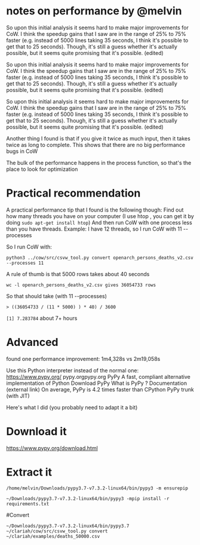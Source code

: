 # notes on performance by @melvin

So upon this initial analysis it seems hard to make major improvements for CoW. I think the speedup gains that I saw are in the range of 25% to 75% faster (e.g. instead of 5000 lines taking 35 seconds, I think it's possible to get that to 25 seconds). Though, it's still a guess whether it's actually possible, but it seems quite promising that it's possible. (edited) 

So upon this initial analysis it seems hard to make major improvements for CoW. I think the speedup gains that I saw are in the range of 25% to 75% faster (e.g. instead of 5000 lines taking 35 seconds, I think it's possible to get that to 25 seconds). Though, it's still a guess whether it's actually possible, but it seems quite promising that it's possible. (edited) 

So upon this initial analysis it seems hard to make major improvements for CoW. I think the speedup gains that I saw are in the range of 25% to 75% faster (e.g. instead of 5000 lines taking 35 seconds, I think it's possible to get that to 25 seconds). Though, it's still a guess whether it's actually possible, but it seems quite promising that it's possible. (edited) 

Another thing I found is that if you give it twice as much input, then it takes twice as long to complete. This shows that there are no big performance bugs in CoW

The bulk of the performance happens in the process function, so that's the place to look for optimization

# Practical recommendation
A practical performance tip that I found is the following though:
Find out how many threads you have on your computer (I use htop , you can get it by doing `sudo apt-get install htop`)
And then run CoW with one process less than you have threads. Example: I have 12 threads, so I run CoW with 11 --processes

So I run CoW with: 

`python3 ../cow/src/csvw_tool.py convert openarch_persons_deaths_v2.csv --processes 11`

A rule of thumb is that 5000 rows takes about 40 seconds

`wc -l openarch_persons_deaths_v2.csv gives 36054733 rows`

So that should take (with 11 --processes)

`> ((36054733 / (11 * 5000) ) * 40) / 3600`

`[1] 7.283784`
about 7+ hours

# Advanced
found one performance improvement:
1m4,328s vs 2m19,058s

Use this Python interpreter instead of the normal one: https://www.pypy.org/
pypy.orgpypy.org
PyPy
A fast, compliant alternative implementation of Python Download PyPy What is PyPy ? Documentation (external link) On average, PyPy is 4.2 times faster than CPython PyPy trunk (with JIT)

Here's what I did (you probably need to adapt it a bit)
# Download it 
https://www.pypy.org/download.html
# Extract it
`/home/melvin/Downloads/pypy3.7-v7.3.2-linux64/bin/pypy3 -m ensurepip`

`~/Downloads/pypy3.7-v7.3.2-linux64/bin/pypy3 -mpip install -r requirements.txt`

#Convert 

`~/Downloads/pypy3.7-v7.3.2-linux64/bin/pypy3.7 ~/clariah/cow/src/csvw_tool.py convert ~/clariah/examples/deaths_50000.csv`
